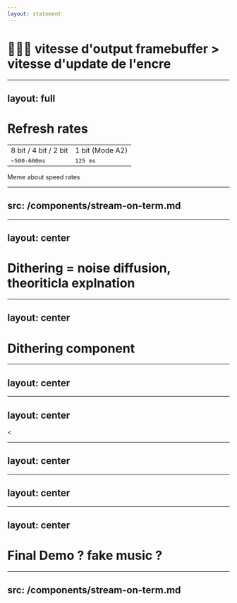 ```yaml
---
layout: statement
---
```

<h1 class="doom-gradient">
🏃‍♂️‍➡️ vitesse d'output framebuffer > vitesse d'update de l'encre
</h1>

---
layout: full
---
# <span class="doom-gradient">Refresh rates</span>


|                       |                   |
|-----------------------|-------------------|
| 8 bit / 4 bit / 2 bit | 1 bit  (Mode A2)  | 
| <kbd>~500-600ms</kbd> | <kbd>125 ms</kbd> |


Meme about speed rates

---
src: /components/stream-on-term.md
---

---
layout: center
---
# Dithering = noise diffusion, theoriticla explnation

---
layout: center
---
# Dithering component

---
layout: center
---
<DitherImage :image-url="'/pages/6-fps-and-dithering/assets/spongebob.png'"></DitherImage>

---
layout: center
---
<DitherImage :image-url="'/pages/6-fps-and-dithering/assets/spongebob.png'" :effect="'greyscale'"><</DitherImage>

---
layout: center
---
<DitherImage :image-url="'/pages/6-fps-and-dithering/assets/spongebob.png'" :effect="'bw'"></DitherImage>

---
layout: center
---
<DitherImage :image-url="'/pages/6-fps-and-dithering/assets/spongebob.png'" :effect="'floyd-steinberg'"></DitherImage>

---
layout: center
---
# Final Demo ? fake music ? 

---
src: /components/stream-on-term.md
---

